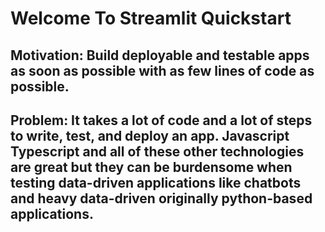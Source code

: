 # Welcome To Streamlit Quickstart

## Motivation: Build deployable and testable apps as soon as possible with as few lines of code as possible.

## Problem: It takes a lot of code and a lot of steps to write, test, and deploy an app. Javascript Typescript and all of these other technologies are great but they can be burdensome when testing data-driven applications like chatbots and heavy data-driven originally python-based applications.

